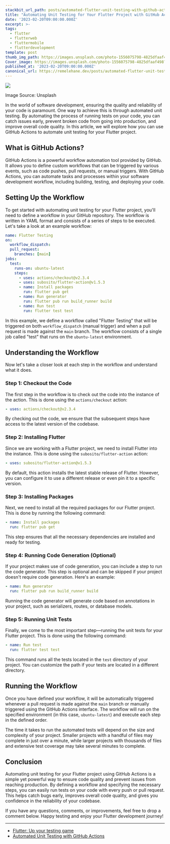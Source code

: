 ```yaml
---
stackbit_url_path: posts/automated-flutter-unit-testing-with-github-actions
title: "Automating Unit Testing for Your Flutter Project with GitHub Actions"
date: '2023-02-20T09:00:00.000Z'
excerpt: >-
tags:
  - flutter
  - flutterweb
  - fluttermobile
  - flutterdevelopment
template: post
thumb_img_path: https://images.unsplash.com/photo-1556075798-4825dfaaf498?q=80&w=1000&auto=format&fit=crop&ixlib=rb-4.0.3&ixid=M3wxMjA3fDB8MHxzZWFyY2h8N3x8bG9naWN8ZW58MHx8MHx8fDA%3D
Cover_image: https://images.unsplash.com/photo-1556075798-4825dfaaf498?q=80&w=1000&auto=format&fit=crop&ixlib=rb-4.0.3&ixid=M3wxMjA3fDB8MHxzZWFyY2h8N3x8bG9naWN8ZW58MHx8MHx8fDA%3D
published_at: '2023-02-20T09:00:00.000Z'
canonical_url: https://remelehane.dev/posts/automated-flutter-unit-testing-with-github-actions/
---
```


![](https://images.unsplash.com/photo-1556075798-4825dfaaf498?q=80&w=1000&auto=format&fit=crop&ixlib=rb-4.0.3&ixid=M3wxMjA3fDB8MHxzZWFyY2h8N3x8bG9naWN8ZW58MHx8MHx8fDA%3D)

Image Source: Unsplash

In the world of software development, ensuring the quality and reliability of your code is paramount. One way to achieve this is through automated unit testing. By automating the process of running tests on your code, you can catch issues early, prevent broken code from going into production, and improve overall code quality. In this article, we will explore how you can use GitHub Actions to automate unit testing for your Flutter project.

What is GitHub Actions?
-----------------------

GitHub Actions is a powerful workflow automation tool provided by GitHub. It allows you to define custom workflows that can be triggered by various events, such as code pushes, pull requests, or manual triggers. With GitHub Actions, you can automate tasks and processes within your software development workflow, including building, testing, and deploying your code.

Setting Up the Workflow
-----------------------

To get started with automating unit testing for your Flutter project, you'll need to define a workflow in your GitHub repository. The workflow is written in YAML format and consists of a series of steps to be executed. Let's take a look at an example workflow:

```yaml
name: Flutter Testing
on:
  workflow_dispatch:
  pull_request:
    branches: [main]
jobs:
  test:
    runs-on: ubuntu-latest
    steps:
      - uses: actions/checkout@v2.3.4
      - uses: subosito/flutter-action@v1.5.3
      - name: Install packages
        run: flutter pub get
      - name: Run generator
        run: flutter pub run build_runner build
      - name: Run test
        run: flutter test test
```

In this example, we define a workflow called "Flutter Testing" that will be triggered on both `workflow_dispatch` (manual trigger) and when a pull request is made against the `main` branch. The workflow consists of a single job called "test" that runs on the `ubuntu-latest` environment.

Understanding the Workflow
--------------------------

Now let's take a closer look at each step in the workflow and understand what it does.

### Step 1: Checkout the Code

The first step in the workflow is to check out the code into the instance of the action. This is done using the `actions/checkout` action:

```yaml
- uses: actions/checkout@v2.3.4
```

By checking out the code, we ensure that the subsequent steps have access to the latest version of the codebase.

### Step 2: Installing Flutter

Since we are working with a Flutter project, we need to install Flutter into the instance. This is done using the `subosito/flutter-action` action:

```yaml 
- uses: subosito/flutter-action@v1.5.3
```

By default, this action installs the latest stable release of Flutter. However, you can configure it to use a different release or even pin it to a specific version.

### Step 3: Installing Packages

Next, we need to install all the required packages for our Flutter project. This is done by running the following command:

```yaml
- name: Install packages
  run: flutter pub get
```

This step ensures that all the necessary dependencies are installed and ready for testing.

### Step 4: Running Code Generation (Optional)

If your project makes use of code generation, you can include a step to run the code generator. This step is optional and can be skipped if your project doesn't require code generation. Here's an example:

```yaml
- name: Run generator
  run: flutter pub run build_runner build
```

Running the code generator will generate code based on annotations in your project, such as serializers, routes, or database models.

### Step 5: Running Unit Tests

Finally, we come to the most important step—running the unit tests for your Flutter project. This is done using the following command:

```yaml
- name: Run test
  run: flutter test test
```

 This command runs all the tests located in the `test` directory of your project. You can customize the path if your tests are located in a different directory.

Running the Workflow
--------------------

Once you have defined your workflow, it will be automatically triggered whenever a pull request is made against the `main` branch or manually triggered using the GitHub Actions interface. The workflow will run on the specified environment (in this case, `ubuntu-latest`) and execute each step in the defined order.

The time it takes to run the automated tests will depend on the size and complexity of your project. Smaller projects with a handful of files may complete in just over a minute, while larger projects with thousands of files and extensive test coverage may take several minutes to complete.

Conclusion
----------

Automating unit testing for your Flutter project using GitHub Actions is a simple yet powerful way to ensure code quality and prevent issues from reaching production. By defining a workflow and specifying the necessary steps, you can easily run tests on your code with every push or pull request. This helps catch bugs early, improves overall code quality, and gives you confidence in the reliability of your codebase.

If you have any questions, comments, or improvements, feel free to drop a comment below. Happy testing and enjoy your Flutter development journey!

****

- [Flutter: Up your testing game](https://remelehane.dev/posts/up-your-testing-game/)
- [Automated Unit Testing with GitHub Actions](https://remelehane.dev/posts/automated-unit-testing-with-github-actions/)
